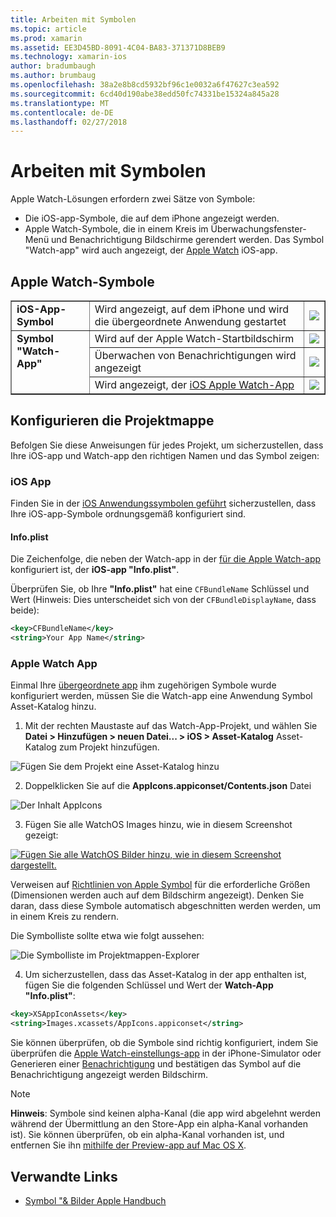 ```yaml
---
title: Arbeiten mit Symbolen
ms.topic: article
ms.prod: xamarin
ms.assetid: EE3D45BD-8091-4C04-BA83-371371D8BEB9
ms.technology: xamarin-ios
author: bradumbaugh
ms.author: brumbaug
ms.openlocfilehash: 38a2e8b8cd5932bf96c1e0032a6f47627c3ea592
ms.sourcegitcommit: 6cd40d190abe38edd50fc74331be15324a845a28
ms.translationtype: MT
ms.contentlocale: de-DE
ms.lasthandoff: 02/27/2018
---
```

# <a name="working-with-icons"></a>Arbeiten mit Symbolen

Apple Watch-Lösungen erfordern zwei Sätze von Symbole:

* Die iOS-app-Symbole, die auf dem iPhone angezeigt werden.
* Apple Watch-Symbole, die in einem Kreis im Überwachungsfenster-Menü und Benachrichtigung Bildschirme gerendert werden. Das Symbol "Watch-app" wird auch angezeigt, der [Apple Watch](~/ios/watchos/app-fundamentals/settings.md) iOS-app.

## <a name="apple-watch-icons"></a>Apple Watch-Symbole

<table align="center" border="1" cellpadding="1" cellspacing="1">
    <tr>
      <td valign="top">
        <b>iOS-App-Symbol</b>
      </td>
      <td valign="top">
Wird angezeigt, auf dem iPhone und wird die übergeordnete Anwendung gestartet </td>
      <td>
        <img src="icons-images/icon-ios.png" class="tableimg">
      </td>
    </tr>
    <tr>
      <td valign="top" rowspan="3">
        <b>Symbol "Watch-App"</b>
      </td>
      <td valign="top">
Wird auf der Apple Watch-Startbildschirm </td>
      <td>
        <img src="icons-images/icon-home.png" class="tableimg" />
      </td>
    </tr>
    <tr>
      <td valign="top">
Überwachen von Benachrichtigungen wird angezeigt </td>
      <td>
        <img src="icons-images/notification-icon.png" class="tableimg" />
      </td>
    </tr>
    <tr>
      <td valign="top">
Wird angezeigt, der <a href="~/ios/watchos/app-fundamentals/settings.md">iOS Apple Watch-App</a>
      </td>
      <td>
        <a href="icons-images/watch-app.png">
          <img src="icons-images/watch-app-sml.png" class="tableimg">
        </a>
      </td>
    </tr>
    <tbody>
</table>



## <a name="configuring-your-solution"></a>Konfigurieren die Projektmappe

Befolgen Sie diese Anweisungen für jedes Projekt, um sicherzustellen, dass Ihre iOS-app und Watch-app den richtigen Namen und das Symbol zeigen:

### <a name="ios-app"></a>iOS App

Finden Sie in der [iOS Anwendungssymbolen geführt](~/ios/app-fundamentals/images-icons/app-icons.md) sicherzustellen, dass Ihre iOS-app-Symbole ordnungsgemäß konfiguriert sind.

#### <a name="infoplist"></a>Info.plist

Die Zeichenfolge, die neben der Watch-app in der [für die Apple Watch-app](~/ios/watchos/app-fundamentals/settings.md) konfiguriert ist, der **iOS-app "Info.plist"**.

Überprüfen Sie, ob Ihre **"Info.plist"** hat eine `CFBundleName` Schlüssel und Wert (Hinweis: Dies unterscheidet sich von der `CFBundleDisplayName`, dass beide):

```xml
<key>CFBundleName</key>
<string>Your App Name</string>
```

### <a name="apple-watch-app"></a>Apple Watch App

Einmal Ihre [übergeordnete app](~/ios/watchos/app-fundamentals/parent-app.md) ihm zugehörigen Symbole wurde konfiguriert werden, müssen Sie die Watch-app eine Anwendung Symbol Asset-Katalog hinzu.

1. Mit der rechten Maustaste auf das Watch-App-Projekt, und wählen Sie **Datei > Hinzufügen > neuen Datei... > iOS > Asset-Katalog** Asset-Katalog zum Projekt hinzufügen.

 ![](icons-images/newasset.png "Fügen Sie dem Projekt eine Asset-Katalog hinzu")

2. Doppelklicken Sie auf die **AppIcons.appiconset/Contents.json** Datei

  ![](icons-images/xcassets-iconset-sml.png "Der Inhalt AppIcons")

3. Fügen Sie alle WatchOS Images hinzu, wie in diesem Screenshot gezeigt:

  [ ![](icons-images/appicons-sml.png "Fügen Sie alle WatchOS Bilder hinzu, wie in diesem Screenshot dargestellt.")](icons-images/appicons.png)

  Verweisen auf [Richtlinien von Apple Symbol](https://developer.apple.com/library/prerelease/ios/documentation/UserExperience/Conceptual/WatchHumanInterfaceGuidelines/IconandImageSizes.html) für die erforderliche Größen (Dimensionen werden auch auf dem Bildschirm angezeigt). Denken Sie daran, dass diese Symbole automatisch abgeschnitten werden werden, um in einem Kreis zu rendern.

  Die Symbolliste sollte etwa wie folgt aussehen:

  ![](icons-images/xcassets-complete-sml.png "Die Symbolliste im Projektmappen-Explorer")

4. Um sicherzustellen, dass das Asset-Katalog in der app enthalten ist, fügen Sie die folgenden Schlüssel und Wert der **Watch-App "Info.plist"**:

```xml
<key>XSAppIconAssets</key>
<string>Images.xcassets/AppIcons.appiconset</string>
```

Sie können überprüfen, ob die Symbole sind richtig konfiguriert, indem Sie überprüfen die [Apple Watch-einstellungs-app](~/ios/watchos/app-fundamentals/settings.md) in der iPhone-Simulator oder Generieren einer [Benachrichtigung](~/ios/watchos/platform/notifications.md) und bestätigen das Symbol auf die Benachrichtigung angezeigt werden Bildschirm.

> [!NOTE]
> **Hinweis**: Symbole sind keinen alpha-Kanal (die app wird abgelehnt werden während der Übermittlung an den Store-App ein alpha-Kanal vorhanden ist). Sie können überprüfen, ob ein alpha-Kanal vorhanden ist, und entfernen Sie ihn [mithilfe der Preview-app auf Mac OS X](~/ios/watchos/troubleshooting.md#noalpha).


## <a name="related-links"></a>Verwandte Links

- [Symbol "& Bilder Apple Handbuch](https://developer.apple.com/library/prerelease/ios/documentation/UserExperience/Conceptual/WatchHumanInterfaceGuidelines/IconandImageSizes.html)
